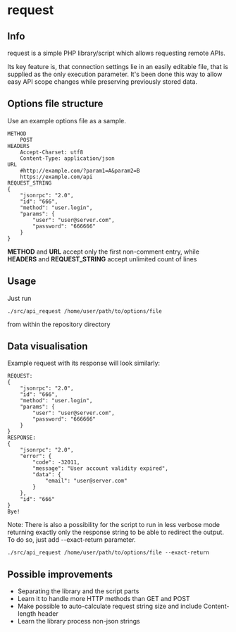 # request

## Info ##
request is a simple PHP library/script which allows requesting remote APIs.

Its key feature is, that connection settings lie in an easily editable file, that is supplied as the only execution parameter. It's been done this way to allow easy API scope changes while preserving previously stored data.

## Options file structure ##
Use an example options file as a sample.

```
METHOD
	POST
HEADERS
	Accept-Charset: utf8
	Content-Type: application/json
URL
	#http://example.com/?param1=A&param2=B
	https://example.com/api
REQUEST_STRING
{
	"jsonrpc": "2.0",
	"id": "666",
	"method": "user.login",
	"params": {
		"user": "user@server.com",
		"password": "666666"
	}
}
```
**METHOD** and **URL** accept only the first non-comment entry, while
**HEADERS** and **REQUEST_STRING** accept unlimited count of lines

## Usage ##

Just run
```
./src/api_request /home/user/path/to/options/file
```
from within the repository directory

## Data visualisation ##

Example request with its response will look similarly:

```
REQUEST:
{
	"jsonrpc": "2.0",
	"id": "666",
	"method": "user.login",
	"params": {
		"user": "user@server.com",
		"password": "666666"
	}
}
RESPONSE:
{
	"jsonrpc": "2.0",
	"error": {
		"code": -32011,
		"message": "User account validity expired",
		"data": {
			"email": "user@server.com"
		}
	},
	"id": "666"
}
Bye!
```

Note: There is also a possibility for the script to run in less verbose mode returning exactly only the response string to be able to redirect the output. To do so, just add --exact-return parameter.

```
./src/api_request /home/user/path/to/options/file --exact-return
```

## Possible improvements ##

* Separating the library and the script parts
* Learn it to handle more HTTP methods than GET and POST
* Make possible to auto-calculate request string size and include Content-length header
* Learn the library process non-json strings
